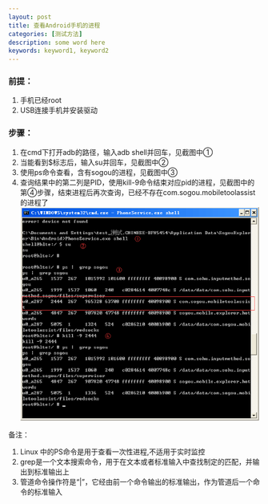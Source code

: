 ```yaml
---
layout: post
title: 查看Android手机的进程
categories: [测试方法]
description: some word here
keywords: keyword1, keyword2
---
```


### 前提：  
1. 手机已经root
2. USB连接手机并安装驱动

### 步骤：
1. 在cmd下打开adb的路径，输入adb shell并回车，见截图中①
2. 当能看到$标志后，输入su并回车，见截图中②
3. 使用ps命令查看，含有sogou的进程，见截图中③
4. 查询结果中的第二列是PID，使用kill-9命令结束对应pid的进程，见截图中的第④步骤，结束进程后再次查询，已经不存在com.sogou.mobiletoolassist的进程了
![2015-10-31-1](/images/2015-10-31-1.png) 


备注：  
1. Linux 中的PS命令是用于查看一次性进程,不适用于实时监控
2. grep是一个文本搜索命令，用于在文本或者标准输入中查找制定的匹配，并输出到标准输出上
3. 管道命令操作符是“|”，它经由前一个命令输出的标准输出，作为管道后一个命令的标准输入










































